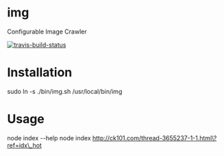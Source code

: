 # img
Configurable Image Crawler

<a href="https://travis-ci.org/kmsheng/img">
  <img src="https://travis-ci.org/kmsheng/img.svg?branch=master" alt="travis-build-status" />
</a>

# Installation
sudo ln -s ./bin/img.sh /usr/local/bin/img

# Usage
node index --help
node index http://ck101.com/thread-3655237-1-1.html\?ref=idx\_hot
